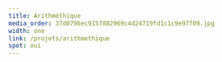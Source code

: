 ```yaml
---
title: Arithméthique
media_order: 37d0796ec9157882969c4d24719fd1c1c9e97f09.jpg
width: one
link: /projets/arithmethique
spot: oui
---
```


